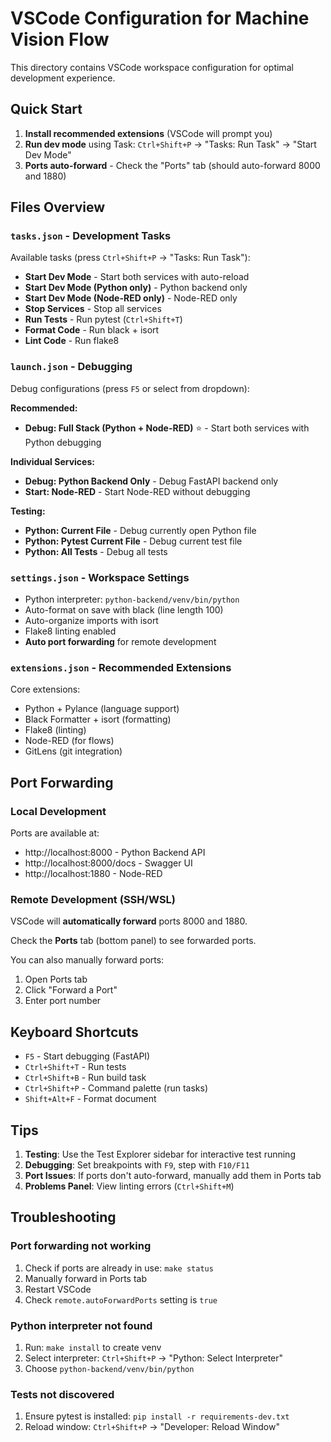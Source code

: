 # VSCode Configuration for Machine Vision Flow

This directory contains VSCode workspace configuration for optimal development experience.

## Quick Start

1. **Install recommended extensions** (VSCode will prompt you)
2. **Run dev mode** using Task: `Ctrl+Shift+P` → "Tasks: Run Task" → "Start Dev Mode"
3. **Ports auto-forward** - Check the "Ports" tab (should auto-forward 8000 and 1880)

## Files Overview

### `tasks.json` - Development Tasks
Available tasks (press `Ctrl+Shift+P` → "Tasks: Run Task"):
- **Start Dev Mode** - Start both services with auto-reload
- **Start Dev Mode (Python only)** - Python backend only
- **Start Dev Mode (Node-RED only)** - Node-RED only
- **Stop Services** - Stop all services
- **Run Tests** - Run pytest (`Ctrl+Shift+T`)
- **Format Code** - Run black + isort
- **Lint Code** - Run flake8

### `launch.json` - Debugging
Debug configurations (press `F5` or select from dropdown):

**Recommended:**
- **Debug: Full Stack (Python + Node-RED)** ⭐ - Start both services with Python debugging

**Individual Services:**
- **Debug: Python Backend Only** - Debug FastAPI backend only
- **Start: Node-RED** - Start Node-RED without debugging

**Testing:**
- **Python: Current File** - Debug currently open Python file
- **Python: Pytest Current File** - Debug current test file
- **Python: All Tests** - Debug all tests

### `settings.json` - Workspace Settings
- Python interpreter: `python-backend/venv/bin/python`
- Auto-format on save with black (line length 100)
- Auto-organize imports with isort
- Flake8 linting enabled
- **Auto port forwarding** for remote development

### `extensions.json` - Recommended Extensions
Core extensions:
- Python + Pylance (language support)
- Black Formatter + isort (formatting)
- Flake8 (linting)
- Node-RED (for flows)
- GitLens (git integration)

## Port Forwarding

### Local Development
Ports are available at:
- http://localhost:8000 - Python Backend API
- http://localhost:8000/docs - Swagger UI
- http://localhost:1880 - Node-RED

### Remote Development (SSH/WSL)
VSCode will **automatically forward** ports 8000 and 1880.

Check the **Ports** tab (bottom panel) to see forwarded ports.

You can also manually forward ports:
1. Open Ports tab
2. Click "Forward a Port"
3. Enter port number

## Keyboard Shortcuts

- `F5` - Start debugging (FastAPI)
- `Ctrl+Shift+T` - Run tests
- `Ctrl+Shift+B` - Run build task
- `Ctrl+Shift+P` - Command palette (run tasks)
- `Shift+Alt+F` - Format document

## Tips

1. **Testing**: Use the Test Explorer sidebar for interactive test running
2. **Debugging**: Set breakpoints with `F9`, step with `F10/F11`
3. **Port Issues**: If ports don't auto-forward, manually add them in Ports tab
4. **Problems Panel**: View linting errors (`Ctrl+Shift+M`)

## Troubleshooting

### Port forwarding not working
1. Check if ports are already in use: `make status`
2. Manually forward in Ports tab
3. Restart VSCode
4. Check `remote.autoForwardPorts` setting is `true`

### Python interpreter not found
1. Run: `make install` to create venv
2. Select interpreter: `Ctrl+Shift+P` → "Python: Select Interpreter"
3. Choose `python-backend/venv/bin/python`

### Tests not discovered
1. Ensure pytest is installed: `pip install -r requirements-dev.txt`
2. Reload window: `Ctrl+Shift+P` → "Developer: Reload Window"
